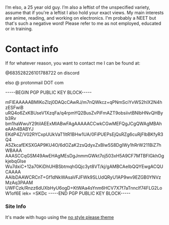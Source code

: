 I’m elso, a 25 year old guy. I’m also a leftist of the unspecified variety, assume that if you're a leftist I also hold your exact views. My main interests are anime, reading, and working on electronics. I'm probably a NEET but that's such a negative word! Please refer to me as not employed, educated or in training. 
# Contact info

If for whatever reason, you want to contact me I can be found at:

@683528226101788722 on discord

elso @ protonmail DOT com

-----BEGIN PGP PUBLIC KEY BLOCK-----

mFIEAAAAABMIKoZIzj0DAQcCAwRJ/m7nQWkcz+qPNmSciYvWS2hlX2N4hzESFwiB
uRQ4o6ZxKBUseV1XzqFa/q4rpmYQ2BusZvPiFmAZT9obsiivtBNlbHNvQHByb3Rv
bm1haWwuY29tiIAEExMIABwFAgAAAAACCwkCGwMEFQgJCgQWAgMBAheAAh4BABYJ
EKdP4Z/V02RYCxpUUkVaT1ItR1BHw1UA/0FiPUEPsEjQsRZg6cuRjFlbBKfyR3Q4
A5ZkcafEKSXGAP9KU4O/6dOZaK2zsQdyxZxBlw5S8DglWy1hRrW211BiZ7hWBAAA
AAASCCqGSM49AwEHAgMEsDgJnmmGWkt7oj503xH5A9CF7MTBFIGkhOgkjebqGlse
Wu7dxiC+12a70KiDhUHBSbtmqhGQjc3yt8VT/kj/gAMBCAeIbQQYEwgACQUCAAAA
AAIbDAAWCRCnT+Gf1dNkWAsaVFJFWk9SLUdQRyU1AP9wv9EZGB0YNVzMzAq3PAAM
UWFCzk/Rnzz6dUXbHyU6ogD+KtWAa4sYnm6HCV7X7f7aTnncIf74FLG2LoW1of6E
iek=
=SKDc
-----END PGP PUBLIC KEY BLOCK-----
### 
### Site Info
It's made with hugo using the [no style please theme]([https://github.com/riggraz/no-style-please]())